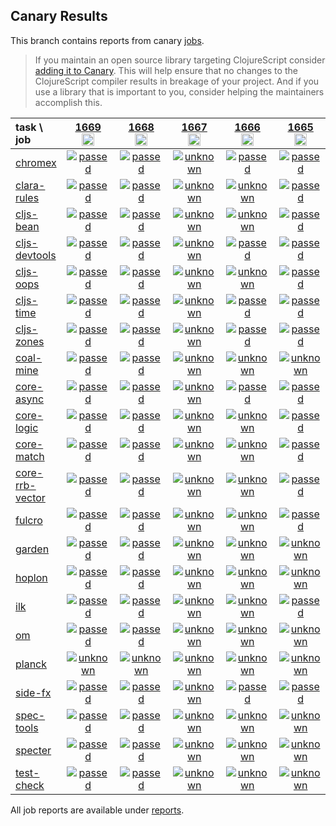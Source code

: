 ## Canary Results

This branch contains reports from canary [jobs](https://github.com/cljs-oss/canary/tree/jobs).

> If you maintain an open source library targeting ClojureScript consider [adding it to Canary](https://github.com/cljs-oss/canary/tree/master#how-to-participate). This will help ensure that no changes to the ClojureScript compiler results in breakage of your project. And if you use a library that is important to you, consider helping the maintainers accomplish this.

[//]: # (begin_overview_table)

| task \ job | <a href="reports/2021/01/24/job-001669-1.10.834-496cbc29" title="job #1669&#xA;&#xA;job&#xA;&#xA;requested by BinaryAge Bot (@babot) on 2021-01-24T11:36:53Z">1669<br/><img width=20 height=20 src="https://avatars.githubusercontent.com/u/1476765?v=4&s=60"></a> | <a href="reports/2021/01/23/job-001668-1.10.834-496cbc29" title="job #1668&#xA;&#xA;job&#xA;&#xA;requested by BinaryAge Bot (@babot) on 2021-01-23T11:35:29Z">1668<br/><img width=20 height=20 src="https://avatars.githubusercontent.com/u/1476765?v=4&s=60"></a> | <a href="reports/2021/01/22/job-001667-1.10.834-496cbc29" title="job #1667&#xA;&#xA;job&#xA;&#xA;requested by BinaryAge Bot (@babot) on 2021-01-22T11:39:35Z">1667<br/><img width=20 height=20 src="https://avatars.githubusercontent.com/u/1476765?v=4&s=60"></a> | <a href="reports/2021/01/21/job-001666-1.10.834-496cbc29" title="job #1666&#xA;&#xA;job&#xA;&#xA;requested by BinaryAge Bot (@babot) on 2021-01-21T11:40:56Z">1666<br/><img width=20 height=20 src="https://avatars.githubusercontent.com/u/1476765?v=4&s=60"></a> | <a href="reports/2021/01/20/job-001665-1.10.834-496cbc29" title="job #1665&#xA;&#xA;job&#xA;&#xA;requested by BinaryAge Bot (@babot) on 2021-01-20T11:41:31Z">1665<br/><img width=20 height=20 src="https://avatars0.githubusercontent.com/u/1476765?v=4&s=60"></a> | <a href="reports/2021/01/19/job-001664-1.10.834-496cbc29" title="job #1664&#xA;&#xA;job&#xA;&#xA;requested by BinaryAge Bot (@babot) on 2021-01-19T11:40:52Z">1664<br/><img width=20 height=20 src="https://avatars0.githubusercontent.com/u/1476765?v=4&s=60"></a> | <a href="reports/2021/01/18/job-001663-1.10.834-496cbc29" title="job #1663&#xA;&#xA;job&#xA;&#xA;requested by BinaryAge Bot (@babot) on 2021-01-18T11:40:46Z">1663<br/><img width=20 height=20 src="https://avatars0.githubusercontent.com/u/1476765?v=4&s=60"></a> | <a href="reports/2021/01/17/job-001662-1.10.834-496cbc29" title="job #1662&#xA;&#xA;job&#xA;&#xA;requested by BinaryAge Bot (@babot) on 2021-01-17T11:34:14Z">1662<br/><img width=20 height=20 src="https://avatars0.githubusercontent.com/u/1476765?v=4&s=60"></a> | <a href="reports/2021/01/16/job-001661-1.10.834-496cbc29" title="job #1661&#xA;&#xA;job&#xA;&#xA;requested by BinaryAge Bot (@babot) on 2021-01-16T11:35:28Z">1661<br/><img width=20 height=20 src="https://avatars0.githubusercontent.com/u/1476765?v=4&s=60"></a> | <a href="reports/2021/01/15/job-001660-1.10.834-496cbc29" title="job #1660&#xA;&#xA;job&#xA;&#xA;requested by BinaryAge Bot (@babot) on 2021-01-15T11:36:29Z">1660<br/><img width=20 height=20 src="https://avatars0.githubusercontent.com/u/1476765?v=4&s=60"></a> |
| :--- | :---: | :---: | :---: | :---: | :---: | :---: | :---: | :---: | :---: | :---: |
| [chromex](https://github.com/binaryage/chromex) | <a href="reports/2021/01/24/job-001669-1.10.834-496cbc29#-chromex"><img title="passed" src="http://box.binaryage.com/s-passed.svg"><a> | <a href="reports/2021/01/23/job-001668-1.10.834-496cbc29#-chromex"><img title="passed" src="http://box.binaryage.com/s-passed.svg"><a> | <a href="reports/2021/01/22/job-001667-1.10.834-496cbc29#-chromex"><img title="unknown" src="http://box.binaryage.com/s-unknown.svg"><a> | <a href="reports/2021/01/21/job-001666-1.10.834-496cbc29#-chromex"><img title="passed" src="http://box.binaryage.com/s-passed.svg"><a> | <a href="reports/2021/01/20/job-001665-1.10.834-496cbc29#-chromex"><img title="passed" src="http://box.binaryage.com/s-passed.svg"><a> | <a href="reports/2021/01/19/job-001664-1.10.834-496cbc29#-chromex"><img title="passed" src="http://box.binaryage.com/s-passed.svg"><a> | <a href="reports/2021/01/18/job-001663-1.10.834-496cbc29#-chromex"><img title="passed" src="http://box.binaryage.com/s-passed.svg"><a> | <a href="reports/2021/01/17/job-001662-1.10.834-496cbc29#-chromex"><img title="passed" src="http://box.binaryage.com/s-passed.svg"><a> | <a href="reports/2021/01/16/job-001661-1.10.834-496cbc29#-chromex"><img title="passed" src="http://box.binaryage.com/s-passed.svg"><a> | <a href="reports/2021/01/15/job-001660-1.10.834-496cbc29#-chromex"><img title="passed" src="http://box.binaryage.com/s-passed.svg"><a> |
| [clara-rules](https://github.com/cerner/clara-rules) | <a href="reports/2021/01/24/job-001669-1.10.834-496cbc29#-clara-rules"><img title="passed" src="http://box.binaryage.com/s-passed.svg"><a> | <a href="reports/2021/01/23/job-001668-1.10.834-496cbc29#-clara-rules"><img title="passed" src="http://box.binaryage.com/s-passed.svg"><a> | <a href="reports/2021/01/22/job-001667-1.10.834-496cbc29#-clara-rules"><img title="unknown" src="http://box.binaryage.com/s-unknown.svg"><a> | <a href="reports/2021/01/21/job-001666-1.10.834-496cbc29#-clara-rules"><img title="unknown" src="http://box.binaryage.com/s-unknown.svg"><a> | <a href="reports/2021/01/20/job-001665-1.10.834-496cbc29#-clara-rules"><img title="passed" src="http://box.binaryage.com/s-passed.svg"><a> | <a href="reports/2021/01/19/job-001664-1.10.834-496cbc29#-clara-rules"><img title="passed" src="http://box.binaryage.com/s-passed.svg"><a> | <a href="reports/2021/01/18/job-001663-1.10.834-496cbc29#-clara-rules"><img title="passed" src="http://box.binaryage.com/s-passed.svg"><a> | <a href="reports/2021/01/17/job-001662-1.10.834-496cbc29#-clara-rules"><img title="passed" src="http://box.binaryage.com/s-passed.svg"><a> | <a href="reports/2021/01/16/job-001661-1.10.834-496cbc29#-clara-rules"><img title="passed" src="http://box.binaryage.com/s-passed.svg"><a> | <a href="reports/2021/01/15/job-001660-1.10.834-496cbc29#-clara-rules"><img title="passed" src="http://box.binaryage.com/s-passed.svg"><a> |
| [cljs-bean](https://github.com/mfikes/cljs-bean) | <a href="reports/2021/01/24/job-001669-1.10.834-496cbc29#-cljs-bean"><img title="passed" src="http://box.binaryage.com/s-passed.svg"><a> | <a href="reports/2021/01/23/job-001668-1.10.834-496cbc29#-cljs-bean"><img title="passed" src="http://box.binaryage.com/s-passed.svg"><a> | <a href="reports/2021/01/22/job-001667-1.10.834-496cbc29#-cljs-bean"><img title="unknown" src="http://box.binaryage.com/s-unknown.svg"><a> | <a href="reports/2021/01/21/job-001666-1.10.834-496cbc29#-cljs-bean"><img title="unknown" src="http://box.binaryage.com/s-unknown.svg"><a> | <a href="reports/2021/01/20/job-001665-1.10.834-496cbc29#-cljs-bean"><img title="passed" src="http://box.binaryage.com/s-passed.svg"><a> | <a href="reports/2021/01/19/job-001664-1.10.834-496cbc29#-cljs-bean"><img title="passed" src="http://box.binaryage.com/s-passed.svg"><a> | <a href="reports/2021/01/18/job-001663-1.10.834-496cbc29#-cljs-bean"><img title="passed" src="http://box.binaryage.com/s-passed.svg"><a> | <a href="reports/2021/01/17/job-001662-1.10.834-496cbc29#-cljs-bean"><img title="passed" src="http://box.binaryage.com/s-passed.svg"><a> | <a href="reports/2021/01/16/job-001661-1.10.834-496cbc29#-cljs-bean"><img title="failed" src="http://box.binaryage.com/s-failed.svg"><a> | <a href="reports/2021/01/15/job-001660-1.10.834-496cbc29#-cljs-bean"><img title="passed" src="http://box.binaryage.com/s-passed.svg"><a> |
| [cljs-devtools](https://github.com/binaryage/cljs-devtools) | <a href="reports/2021/01/24/job-001669-1.10.834-496cbc29#-cljs-devtools"><img title="passed" src="http://box.binaryage.com/s-passed.svg"><a> | <a href="reports/2021/01/23/job-001668-1.10.834-496cbc29#-cljs-devtools"><img title="passed" src="http://box.binaryage.com/s-passed.svg"><a> | <a href="reports/2021/01/22/job-001667-1.10.834-496cbc29#-cljs-devtools"><img title="unknown" src="http://box.binaryage.com/s-unknown.svg"><a> | <a href="reports/2021/01/21/job-001666-1.10.834-496cbc29#-cljs-devtools"><img title="passed" src="http://box.binaryage.com/s-passed.svg"><a> | <a href="reports/2021/01/20/job-001665-1.10.834-496cbc29#-cljs-devtools"><img title="passed" src="http://box.binaryage.com/s-passed.svg"><a> | <a href="reports/2021/01/19/job-001664-1.10.834-496cbc29#-cljs-devtools"><img title="passed" src="http://box.binaryage.com/s-passed.svg"><a> | <a href="reports/2021/01/18/job-001663-1.10.834-496cbc29#-cljs-devtools"><img title="passed" src="http://box.binaryage.com/s-passed.svg"><a> | <a href="reports/2021/01/17/job-001662-1.10.834-496cbc29#-cljs-devtools"><img title="passed" src="http://box.binaryage.com/s-passed.svg"><a> | <a href="reports/2021/01/16/job-001661-1.10.834-496cbc29#-cljs-devtools"><img title="passed" src="http://box.binaryage.com/s-passed.svg"><a> | <a href="reports/2021/01/15/job-001660-1.10.834-496cbc29#-cljs-devtools"><img title="passed" src="http://box.binaryage.com/s-passed.svg"><a> |
| [cljs-oops](https://github.com/binaryage/cljs-oops) | <a href="reports/2021/01/24/job-001669-1.10.834-496cbc29#-cljs-oops"><img title="passed" src="http://box.binaryage.com/s-passed.svg"><a> | <a href="reports/2021/01/23/job-001668-1.10.834-496cbc29#-cljs-oops"><img title="passed" src="http://box.binaryage.com/s-passed.svg"><a> | <a href="reports/2021/01/22/job-001667-1.10.834-496cbc29#-cljs-oops"><img title="unknown" src="http://box.binaryage.com/s-unknown.svg"><a> | <a href="reports/2021/01/21/job-001666-1.10.834-496cbc29#-cljs-oops"><img title="unknown" src="http://box.binaryage.com/s-unknown.svg"><a> | <a href="reports/2021/01/20/job-001665-1.10.834-496cbc29#-cljs-oops"><img title="passed" src="http://box.binaryage.com/s-passed.svg"><a> | <a href="reports/2021/01/19/job-001664-1.10.834-496cbc29#-cljs-oops"><img title="passed" src="http://box.binaryage.com/s-passed.svg"><a> | <a href="reports/2021/01/18/job-001663-1.10.834-496cbc29#-cljs-oops"><img title="passed" src="http://box.binaryage.com/s-passed.svg"><a> | <a href="reports/2021/01/17/job-001662-1.10.834-496cbc29#-cljs-oops"><img title="passed" src="http://box.binaryage.com/s-passed.svg"><a> | <a href="reports/2021/01/16/job-001661-1.10.834-496cbc29#-cljs-oops"><img title="passed" src="http://box.binaryage.com/s-passed.svg"><a> | <a href="reports/2021/01/15/job-001660-1.10.834-496cbc29#-cljs-oops"><img title="passed" src="http://box.binaryage.com/s-passed.svg"><a> |
| [cljs-time](https://github.com/andrewmcveigh/cljs-time) | <a href="reports/2021/01/24/job-001669-1.10.834-496cbc29#-cljs-time"><img title="passed" src="http://box.binaryage.com/s-passed.svg"><a> | <a href="reports/2021/01/23/job-001668-1.10.834-496cbc29#-cljs-time"><img title="passed" src="http://box.binaryage.com/s-passed.svg"><a> | <a href="reports/2021/01/22/job-001667-1.10.834-496cbc29#-cljs-time"><img title="unknown" src="http://box.binaryage.com/s-unknown.svg"><a> | <a href="reports/2021/01/21/job-001666-1.10.834-496cbc29#-cljs-time"><img title="passed" src="http://box.binaryage.com/s-passed.svg"><a> | <a href="reports/2021/01/20/job-001665-1.10.834-496cbc29#-cljs-time"><img title="passed" src="http://box.binaryage.com/s-passed.svg"><a> | <a href="reports/2021/01/19/job-001664-1.10.834-496cbc29#-cljs-time"><img title="passed" src="http://box.binaryage.com/s-passed.svg"><a> | <a href="reports/2021/01/18/job-001663-1.10.834-496cbc29#-cljs-time"><img title="passed" src="http://box.binaryage.com/s-passed.svg"><a> | <a href="reports/2021/01/17/job-001662-1.10.834-496cbc29#-cljs-time"><img title="passed" src="http://box.binaryage.com/s-passed.svg"><a> | <a href="reports/2021/01/16/job-001661-1.10.834-496cbc29#-cljs-time"><img title="passed" src="http://box.binaryage.com/s-passed.svg"><a> | <a href="reports/2021/01/15/job-001660-1.10.834-496cbc29#-cljs-time"><img title="passed" src="http://box.binaryage.com/s-passed.svg"><a> |
| [cljs-zones](https://github.com/binaryage/cljs-zones) | <a href="reports/2021/01/24/job-001669-1.10.834-496cbc29#-cljs-zones"><img title="passed" src="http://box.binaryage.com/s-passed.svg"><a> | <a href="reports/2021/01/23/job-001668-1.10.834-496cbc29#-cljs-zones"><img title="passed" src="http://box.binaryage.com/s-passed.svg"><a> | <a href="reports/2021/01/22/job-001667-1.10.834-496cbc29#-cljs-zones"><img title="unknown" src="http://box.binaryage.com/s-unknown.svg"><a> | <a href="reports/2021/01/21/job-001666-1.10.834-496cbc29#-cljs-zones"><img title="passed" src="http://box.binaryage.com/s-passed.svg"><a> | <a href="reports/2021/01/20/job-001665-1.10.834-496cbc29#-cljs-zones"><img title="passed" src="http://box.binaryage.com/s-passed.svg"><a> | <a href="reports/2021/01/19/job-001664-1.10.834-496cbc29#-cljs-zones"><img title="passed" src="http://box.binaryage.com/s-passed.svg"><a> | <a href="reports/2021/01/18/job-001663-1.10.834-496cbc29#-cljs-zones"><img title="passed" src="http://box.binaryage.com/s-passed.svg"><a> | <a href="reports/2021/01/17/job-001662-1.10.834-496cbc29#-cljs-zones"><img title="passed" src="http://box.binaryage.com/s-passed.svg"><a> | <a href="reports/2021/01/16/job-001661-1.10.834-496cbc29#-cljs-zones"><img title="passed" src="http://box.binaryage.com/s-passed.svg"><a> | <a href="reports/2021/01/15/job-001660-1.10.834-496cbc29#-cljs-zones"><img title="passed" src="http://box.binaryage.com/s-passed.svg"><a> |
| [coal-mine](https://github.com/mfikes/coal-mine) | <a href="reports/2021/01/24/job-001669-1.10.834-496cbc29#-coal-mine"><img title="passed" src="http://box.binaryage.com/s-passed.svg"><a> | <a href="reports/2021/01/23/job-001668-1.10.834-496cbc29#-coal-mine"><img title="passed" src="http://box.binaryage.com/s-passed.svg"><a> | <a href="reports/2021/01/22/job-001667-1.10.834-496cbc29#-coal-mine"><img title="unknown" src="http://box.binaryage.com/s-unknown.svg"><a> | <a href="reports/2021/01/21/job-001666-1.10.834-496cbc29#-coal-mine"><img title="unknown" src="http://box.binaryage.com/s-unknown.svg"><a> | <a href="reports/2021/01/20/job-001665-1.10.834-496cbc29#-coal-mine"><img title="unknown" src="http://box.binaryage.com/s-unknown.svg"><a> | <a href="reports/2021/01/19/job-001664-1.10.834-496cbc29#-coal-mine"><img title="passed" src="http://box.binaryage.com/s-passed.svg"><a> | <a href="reports/2021/01/18/job-001663-1.10.834-496cbc29#-coal-mine"><img title="passed" src="http://box.binaryage.com/s-passed.svg"><a> | <a href="reports/2021/01/17/job-001662-1.10.834-496cbc29#-coal-mine"><img title="passed" src="http://box.binaryage.com/s-passed.svg"><a> | <a href="reports/2021/01/16/job-001661-1.10.834-496cbc29#-coal-mine"><img title="passed" src="http://box.binaryage.com/s-passed.svg"><a> | <a href="reports/2021/01/15/job-001660-1.10.834-496cbc29#-coal-mine"><img title="passed" src="http://box.binaryage.com/s-passed.svg"><a> |
| [core-async](https://github.com/clojure/core.async) | <a href="reports/2021/01/24/job-001669-1.10.834-496cbc29#-core-async"><img title="passed" src="http://box.binaryage.com/s-passed.svg"><a> | <a href="reports/2021/01/23/job-001668-1.10.834-496cbc29#-core-async"><img title="passed" src="http://box.binaryage.com/s-passed.svg"><a> | <a href="reports/2021/01/22/job-001667-1.10.834-496cbc29#-core-async"><img title="unknown" src="http://box.binaryage.com/s-unknown.svg"><a> | <a href="reports/2021/01/21/job-001666-1.10.834-496cbc29#-core-async"><img title="passed" src="http://box.binaryage.com/s-passed.svg"><a> | <a href="reports/2021/01/20/job-001665-1.10.834-496cbc29#-core-async"><img title="passed" src="http://box.binaryage.com/s-passed.svg"><a> | <a href="reports/2021/01/19/job-001664-1.10.834-496cbc29#-core-async"><img title="passed" src="http://box.binaryage.com/s-passed.svg"><a> | <a href="reports/2021/01/18/job-001663-1.10.834-496cbc29#-core-async"><img title="passed" src="http://box.binaryage.com/s-passed.svg"><a> | <a href="reports/2021/01/17/job-001662-1.10.834-496cbc29#-core-async"><img title="passed" src="http://box.binaryage.com/s-passed.svg"><a> | <a href="reports/2021/01/16/job-001661-1.10.834-496cbc29#-core-async"><img title="passed" src="http://box.binaryage.com/s-passed.svg"><a> | <a href="reports/2021/01/15/job-001660-1.10.834-496cbc29#-core-async"><img title="passed" src="http://box.binaryage.com/s-passed.svg"><a> |
| [core-logic](https://github.com/clojure/core.logic) | <a href="reports/2021/01/24/job-001669-1.10.834-496cbc29#-core-logic"><img title="passed" src="http://box.binaryage.com/s-passed.svg"><a> | <a href="reports/2021/01/23/job-001668-1.10.834-496cbc29#-core-logic"><img title="passed" src="http://box.binaryage.com/s-passed.svg"><a> | <a href="reports/2021/01/22/job-001667-1.10.834-496cbc29#-core-logic"><img title="unknown" src="http://box.binaryage.com/s-unknown.svg"><a> | <a href="reports/2021/01/21/job-001666-1.10.834-496cbc29#-core-logic"><img title="unknown" src="http://box.binaryage.com/s-unknown.svg"><a> | <a href="reports/2021/01/20/job-001665-1.10.834-496cbc29#-core-logic"><img title="passed" src="http://box.binaryage.com/s-passed.svg"><a> | <a href="reports/2021/01/19/job-001664-1.10.834-496cbc29#-core-logic"><img title="passed" src="http://box.binaryage.com/s-passed.svg"><a> | <a href="reports/2021/01/18/job-001663-1.10.834-496cbc29#-core-logic"><img title="passed" src="http://box.binaryage.com/s-passed.svg"><a> | <a href="reports/2021/01/17/job-001662-1.10.834-496cbc29#-core-logic"><img title="passed" src="http://box.binaryage.com/s-passed.svg"><a> | <a href="reports/2021/01/16/job-001661-1.10.834-496cbc29#-core-logic"><img title="passed" src="http://box.binaryage.com/s-passed.svg"><a> | <a href="reports/2021/01/15/job-001660-1.10.834-496cbc29#-core-logic"><img title="passed" src="http://box.binaryage.com/s-passed.svg"><a> |
| [core-match](https://github.com/clojure/core.match) | <a href="reports/2021/01/24/job-001669-1.10.834-496cbc29#-core-match"><img title="passed" src="http://box.binaryage.com/s-passed.svg"><a> | <a href="reports/2021/01/23/job-001668-1.10.834-496cbc29#-core-match"><img title="passed" src="http://box.binaryage.com/s-passed.svg"><a> | <a href="reports/2021/01/22/job-001667-1.10.834-496cbc29#-core-match"><img title="unknown" src="http://box.binaryage.com/s-unknown.svg"><a> | <a href="reports/2021/01/21/job-001666-1.10.834-496cbc29#-core-match"><img title="unknown" src="http://box.binaryage.com/s-unknown.svg"><a> | <a href="reports/2021/01/20/job-001665-1.10.834-496cbc29#-core-match"><img title="passed" src="http://box.binaryage.com/s-passed.svg"><a> | <a href="reports/2021/01/19/job-001664-1.10.834-496cbc29#-core-match"><img title="passed" src="http://box.binaryage.com/s-passed.svg"><a> | <a href="reports/2021/01/18/job-001663-1.10.834-496cbc29#-core-match"><img title="passed" src="http://box.binaryage.com/s-passed.svg"><a> | <a href="reports/2021/01/17/job-001662-1.10.834-496cbc29#-core-match"><img title="passed" src="http://box.binaryage.com/s-passed.svg"><a> | <a href="reports/2021/01/16/job-001661-1.10.834-496cbc29#-core-match"><img title="passed" src="http://box.binaryage.com/s-passed.svg"><a> | <a href="reports/2021/01/15/job-001660-1.10.834-496cbc29#-core-match"><img title="passed" src="http://box.binaryage.com/s-passed.svg"><a> |
| [core-rrb-vector](https://github.com/clojure/core.rrb-vector) | <a href="reports/2021/01/24/job-001669-1.10.834-496cbc29#-core-rrb-vector"><img title="passed" src="http://box.binaryage.com/s-passed.svg"><a> | <a href="reports/2021/01/23/job-001668-1.10.834-496cbc29#-core-rrb-vector"><img title="passed" src="http://box.binaryage.com/s-passed.svg"><a> | <a href="reports/2021/01/22/job-001667-1.10.834-496cbc29#-core-rrb-vector"><img title="unknown" src="http://box.binaryage.com/s-unknown.svg"><a> | <a href="reports/2021/01/21/job-001666-1.10.834-496cbc29#-core-rrb-vector"><img title="unknown" src="http://box.binaryage.com/s-unknown.svg"><a> | <a href="reports/2021/01/20/job-001665-1.10.834-496cbc29#-core-rrb-vector"><img title="passed" src="http://box.binaryage.com/s-passed.svg"><a> | <a href="reports/2021/01/19/job-001664-1.10.834-496cbc29#-core-rrb-vector"><img title="passed" src="http://box.binaryage.com/s-passed.svg"><a> | <a href="reports/2021/01/18/job-001663-1.10.834-496cbc29#-core-rrb-vector"><img title="passed" src="http://box.binaryage.com/s-passed.svg"><a> | <a href="reports/2021/01/17/job-001662-1.10.834-496cbc29#-core-rrb-vector"><img title="passed" src="http://box.binaryage.com/s-passed.svg"><a> | <a href="reports/2021/01/16/job-001661-1.10.834-496cbc29#-core-rrb-vector"><img title="passed" src="http://box.binaryage.com/s-passed.svg"><a> | <a href="reports/2021/01/15/job-001660-1.10.834-496cbc29#-core-rrb-vector"><img title="passed" src="http://box.binaryage.com/s-passed.svg"><a> |
| [fulcro](https://github.com/fulcrologic/fulcro) | <a href="reports/2021/01/24/job-001669-1.10.834-496cbc29#-fulcro"><img title="passed" src="http://box.binaryage.com/s-passed.svg"><a> | <a href="reports/2021/01/23/job-001668-1.10.834-496cbc29#-fulcro"><img title="passed" src="http://box.binaryage.com/s-passed.svg"><a> | <a href="reports/2021/01/22/job-001667-1.10.834-496cbc29#-fulcro"><img title="unknown" src="http://box.binaryage.com/s-unknown.svg"><a> | <a href="reports/2021/01/21/job-001666-1.10.834-496cbc29#-fulcro"><img title="unknown" src="http://box.binaryage.com/s-unknown.svg"><a> | <a href="reports/2021/01/20/job-001665-1.10.834-496cbc29#-fulcro"><img title="passed" src="http://box.binaryage.com/s-passed.svg"><a> | <a href="reports/2021/01/19/job-001664-1.10.834-496cbc29#-fulcro"><img title="passed" src="http://box.binaryage.com/s-passed.svg"><a> | <a href="reports/2021/01/18/job-001663-1.10.834-496cbc29#-fulcro"><img title="passed" src="http://box.binaryage.com/s-passed.svg"><a> | <a href="reports/2021/01/17/job-001662-1.10.834-496cbc29#-fulcro"><img title="passed" src="http://box.binaryage.com/s-passed.svg"><a> | <a href="reports/2021/01/16/job-001661-1.10.834-496cbc29#-fulcro"><img title="passed" src="http://box.binaryage.com/s-passed.svg"><a> | <a href="reports/2021/01/15/job-001660-1.10.834-496cbc29#-fulcro"><img title="passed" src="http://box.binaryage.com/s-passed.svg"><a> |
| [garden](https://github.com/noprompt/garden) | <a href="reports/2021/01/24/job-001669-1.10.834-496cbc29#-garden"><img title="passed" src="http://box.binaryage.com/s-passed.svg"><a> | <a href="reports/2021/01/23/job-001668-1.10.834-496cbc29#-garden"><img title="passed" src="http://box.binaryage.com/s-passed.svg"><a> | <a href="reports/2021/01/22/job-001667-1.10.834-496cbc29#-garden"><img title="unknown" src="http://box.binaryage.com/s-unknown.svg"><a> | <a href="reports/2021/01/21/job-001666-1.10.834-496cbc29#-garden"><img title="unknown" src="http://box.binaryage.com/s-unknown.svg"><a> | <a href="reports/2021/01/20/job-001665-1.10.834-496cbc29#-garden"><img title="unknown" src="http://box.binaryage.com/s-unknown.svg"><a> | <a href="reports/2021/01/19/job-001664-1.10.834-496cbc29#-garden"><img title="unknown" src="http://box.binaryage.com/s-unknown.svg"><a> | <a href="reports/2021/01/18/job-001663-1.10.834-496cbc29#-garden"><img title="passed" src="http://box.binaryage.com/s-passed.svg"><a> | <a href="reports/2021/01/17/job-001662-1.10.834-496cbc29#-garden"><img title="passed" src="http://box.binaryage.com/s-passed.svg"><a> | <a href="reports/2021/01/16/job-001661-1.10.834-496cbc29#-garden"><img title="passed" src="http://box.binaryage.com/s-passed.svg"><a> | <a href="reports/2021/01/15/job-001660-1.10.834-496cbc29#-garden"><img title="passed" src="http://box.binaryage.com/s-passed.svg"><a> |
| [hoplon](https://github.com/hoplon/hoplon) | <a href="reports/2021/01/24/job-001669-1.10.834-496cbc29#-hoplon"><img title="passed" src="http://box.binaryage.com/s-passed.svg"><a> | <a href="reports/2021/01/23/job-001668-1.10.834-496cbc29#-hoplon"><img title="passed" src="http://box.binaryage.com/s-passed.svg"><a> | <a href="reports/2021/01/22/job-001667-1.10.834-496cbc29#-hoplon"><img title="unknown" src="http://box.binaryage.com/s-unknown.svg"><a> | <a href="reports/2021/01/21/job-001666-1.10.834-496cbc29#-hoplon"><img title="unknown" src="http://box.binaryage.com/s-unknown.svg"><a> | <a href="reports/2021/01/20/job-001665-1.10.834-496cbc29#-hoplon"><img title="unknown" src="http://box.binaryage.com/s-unknown.svg"><a> | <a href="reports/2021/01/19/job-001664-1.10.834-496cbc29#-hoplon"><img title="passed" src="http://box.binaryage.com/s-passed.svg"><a> | <a href="reports/2021/01/18/job-001663-1.10.834-496cbc29#-hoplon"><img title="passed" src="http://box.binaryage.com/s-passed.svg"><a> | <a href="reports/2021/01/17/job-001662-1.10.834-496cbc29#-hoplon"><img title="passed" src="http://box.binaryage.com/s-passed.svg"><a> | <a href="reports/2021/01/16/job-001661-1.10.834-496cbc29#-hoplon"><img title="passed" src="http://box.binaryage.com/s-passed.svg"><a> | <a href="reports/2021/01/15/job-001660-1.10.834-496cbc29#-hoplon"><img title="passed" src="http://box.binaryage.com/s-passed.svg"><a> |
| [ilk](https://github.com/mfikes/ilk) | <a href="reports/2021/01/24/job-001669-1.10.834-496cbc29#-ilk"><img title="passed" src="http://box.binaryage.com/s-passed.svg"><a> | <a href="reports/2021/01/23/job-001668-1.10.834-496cbc29#-ilk"><img title="passed" src="http://box.binaryage.com/s-passed.svg"><a> | <a href="reports/2021/01/22/job-001667-1.10.834-496cbc29#-ilk"><img title="unknown" src="http://box.binaryage.com/s-unknown.svg"><a> | <a href="reports/2021/01/21/job-001666-1.10.834-496cbc29#-ilk"><img title="unknown" src="http://box.binaryage.com/s-unknown.svg"><a> | <a href="reports/2021/01/20/job-001665-1.10.834-496cbc29#-ilk"><img title="passed" src="http://box.binaryage.com/s-passed.svg"><a> | <a href="reports/2021/01/19/job-001664-1.10.834-496cbc29#-ilk"><img title="passed" src="http://box.binaryage.com/s-passed.svg"><a> | <a href="reports/2021/01/18/job-001663-1.10.834-496cbc29#-ilk"><img title="passed" src="http://box.binaryage.com/s-passed.svg"><a> | <a href="reports/2021/01/17/job-001662-1.10.834-496cbc29#-ilk"><img title="passed" src="http://box.binaryage.com/s-passed.svg"><a> | <a href="reports/2021/01/16/job-001661-1.10.834-496cbc29#-ilk"><img title="passed" src="http://box.binaryage.com/s-passed.svg"><a> | <a href="reports/2021/01/15/job-001660-1.10.834-496cbc29#-ilk"><img title="passed" src="http://box.binaryage.com/s-passed.svg"><a> |
| [om](https://github.com/omcljs/om) | <a href="reports/2021/01/24/job-001669-1.10.834-496cbc29#-om"><img title="passed" src="http://box.binaryage.com/s-passed.svg"><a> | <a href="reports/2021/01/23/job-001668-1.10.834-496cbc29#-om"><img title="passed" src="http://box.binaryage.com/s-passed.svg"><a> | <a href="reports/2021/01/22/job-001667-1.10.834-496cbc29#-om"><img title="unknown" src="http://box.binaryage.com/s-unknown.svg"><a> | <a href="reports/2021/01/21/job-001666-1.10.834-496cbc29#-om"><img title="unknown" src="http://box.binaryage.com/s-unknown.svg"><a> | <a href="reports/2021/01/20/job-001665-1.10.834-496cbc29#-om"><img title="unknown" src="http://box.binaryage.com/s-unknown.svg"><a> | <a href="reports/2021/01/19/job-001664-1.10.834-496cbc29#-om"><img title="passed" src="http://box.binaryage.com/s-passed.svg"><a> | <a href="reports/2021/01/18/job-001663-1.10.834-496cbc29#-om"><img title="passed" src="http://box.binaryage.com/s-passed.svg"><a> | <a href="reports/2021/01/17/job-001662-1.10.834-496cbc29#-om"><img title="passed" src="http://box.binaryage.com/s-passed.svg"><a> | <a href="reports/2021/01/16/job-001661-1.10.834-496cbc29#-om"><img title="passed" src="http://box.binaryage.com/s-passed.svg"><a> | <a href="reports/2021/01/15/job-001660-1.10.834-496cbc29#-om"><img title="passed" src="http://box.binaryage.com/s-passed.svg"><a> |
| [planck](https://github.com/planck-repl/planck) | <a href="reports/2021/01/24/job-001669-1.10.834-496cbc29#-planck"><img title="unknown" src="http://box.binaryage.com/s-unknown.svg"><a> | <a href="reports/2021/01/23/job-001668-1.10.834-496cbc29#-planck"><img title="unknown" src="http://box.binaryage.com/s-unknown.svg"><a> | <a href="reports/2021/01/22/job-001667-1.10.834-496cbc29#-planck"><img title="unknown" src="http://box.binaryage.com/s-unknown.svg"><a> | <a href="reports/2021/01/21/job-001666-1.10.834-496cbc29#-planck"><img title="unknown" src="http://box.binaryage.com/s-unknown.svg"><a> | <a href="reports/2021/01/20/job-001665-1.10.834-496cbc29#-planck"><img title="unknown" src="http://box.binaryage.com/s-unknown.svg"><a> | <a href="reports/2021/01/19/job-001664-1.10.834-496cbc29#-planck"><img title="unknown" src="http://box.binaryage.com/s-unknown.svg"><a> | <a href="reports/2021/01/18/job-001663-1.10.834-496cbc29#-planck"><img title="unknown" src="http://box.binaryage.com/s-unknown.svg"><a> | <a href="reports/2021/01/17/job-001662-1.10.834-496cbc29#-planck"><img title="unknown" src="http://box.binaryage.com/s-unknown.svg"><a> | <a href="reports/2021/01/16/job-001661-1.10.834-496cbc29#-planck"><img title="unknown" src="http://box.binaryage.com/s-unknown.svg"><a> | <a href="reports/2021/01/15/job-001660-1.10.834-496cbc29#-planck"><img title="unknown" src="http://box.binaryage.com/s-unknown.svg"><a> |
| [side-fx](https://github.com/cljsrn/side-fx) | <a href="reports/2021/01/24/job-001669-1.10.834-496cbc29#-side-fx"><img title="passed" src="http://box.binaryage.com/s-passed.svg"><a> | <a href="reports/2021/01/23/job-001668-1.10.834-496cbc29#-side-fx"><img title="passed" src="http://box.binaryage.com/s-passed.svg"><a> | <a href="reports/2021/01/22/job-001667-1.10.834-496cbc29#-side-fx"><img title="unknown" src="http://box.binaryage.com/s-unknown.svg"><a> | <a href="reports/2021/01/21/job-001666-1.10.834-496cbc29#-side-fx"><img title="passed" src="http://box.binaryage.com/s-passed.svg"><a> | <a href="reports/2021/01/20/job-001665-1.10.834-496cbc29#-side-fx"><img title="passed" src="http://box.binaryage.com/s-passed.svg"><a> | <a href="reports/2021/01/19/job-001664-1.10.834-496cbc29#-side-fx"><img title="passed" src="http://box.binaryage.com/s-passed.svg"><a> | <a href="reports/2021/01/18/job-001663-1.10.834-496cbc29#-side-fx"><img title="passed" src="http://box.binaryage.com/s-passed.svg"><a> | <a href="reports/2021/01/17/job-001662-1.10.834-496cbc29#-side-fx"><img title="passed" src="http://box.binaryage.com/s-passed.svg"><a> | <a href="reports/2021/01/16/job-001661-1.10.834-496cbc29#-side-fx"><img title="passed" src="http://box.binaryage.com/s-passed.svg"><a> | <a href="reports/2021/01/15/job-001660-1.10.834-496cbc29#-side-fx"><img title="passed" src="http://box.binaryage.com/s-passed.svg"><a> |
| [spec-tools](https://github.com/metosin/spec-tools) | <a href="reports/2021/01/24/job-001669-1.10.834-496cbc29#-spec-tools"><img title="passed" src="http://box.binaryage.com/s-passed.svg"><a> | <a href="reports/2021/01/23/job-001668-1.10.834-496cbc29#-spec-tools"><img title="passed" src="http://box.binaryage.com/s-passed.svg"><a> | <a href="reports/2021/01/22/job-001667-1.10.834-496cbc29#-spec-tools"><img title="unknown" src="http://box.binaryage.com/s-unknown.svg"><a> | <a href="reports/2021/01/21/job-001666-1.10.834-496cbc29#-spec-tools"><img title="unknown" src="http://box.binaryage.com/s-unknown.svg"><a> | <a href="reports/2021/01/20/job-001665-1.10.834-496cbc29#-spec-tools"><img title="unknown" src="http://box.binaryage.com/s-unknown.svg"><a> | <a href="reports/2021/01/19/job-001664-1.10.834-496cbc29#-spec-tools"><img title="unknown" src="http://box.binaryage.com/s-unknown.svg"><a> | <a href="reports/2021/01/18/job-001663-1.10.834-496cbc29#-spec-tools"><img title="unknown" src="http://box.binaryage.com/s-unknown.svg"><a> | <a href="reports/2021/01/17/job-001662-1.10.834-496cbc29#-spec-tools"><img title="passed" src="http://box.binaryage.com/s-passed.svg"><a> | <a href="reports/2021/01/16/job-001661-1.10.834-496cbc29#-spec-tools"><img title="passed" src="http://box.binaryage.com/s-passed.svg"><a> | <a href="reports/2021/01/15/job-001660-1.10.834-496cbc29#-spec-tools"><img title="passed" src="http://box.binaryage.com/s-passed.svg"><a> |
| [specter](https://github.com/nathanmarz/specter) | <a href="reports/2021/01/24/job-001669-1.10.834-496cbc29#-specter"><img title="passed" src="http://box.binaryage.com/s-passed.svg"><a> | <a href="reports/2021/01/23/job-001668-1.10.834-496cbc29#-specter"><img title="passed" src="http://box.binaryage.com/s-passed.svg"><a> | <a href="reports/2021/01/22/job-001667-1.10.834-496cbc29#-specter"><img title="unknown" src="http://box.binaryage.com/s-unknown.svg"><a> | <a href="reports/2021/01/21/job-001666-1.10.834-496cbc29#-specter"><img title="unknown" src="http://box.binaryage.com/s-unknown.svg"><a> | <a href="reports/2021/01/20/job-001665-1.10.834-496cbc29#-specter"><img title="unknown" src="http://box.binaryage.com/s-unknown.svg"><a> | <a href="reports/2021/01/19/job-001664-1.10.834-496cbc29#-specter"><img title="passed" src="http://box.binaryage.com/s-passed.svg"><a> | <a href="reports/2021/01/18/job-001663-1.10.834-496cbc29#-specter"><img title="passed" src="http://box.binaryage.com/s-passed.svg"><a> | <a href="reports/2021/01/17/job-001662-1.10.834-496cbc29#-specter"><img title="passed" src="http://box.binaryage.com/s-passed.svg"><a> | <a href="reports/2021/01/16/job-001661-1.10.834-496cbc29#-specter"><img title="passed" src="http://box.binaryage.com/s-passed.svg"><a> | <a href="reports/2021/01/15/job-001660-1.10.834-496cbc29#-specter"><img title="passed" src="http://box.binaryage.com/s-passed.svg"><a> |
| [test-check](https://github.com/clojure/test.check) | <a href="reports/2021/01/24/job-001669-1.10.834-496cbc29#-test-check"><img title="passed" src="http://box.binaryage.com/s-passed.svg"><a> | <a href="reports/2021/01/23/job-001668-1.10.834-496cbc29#-test-check"><img title="passed" src="http://box.binaryage.com/s-passed.svg"><a> | <a href="reports/2021/01/22/job-001667-1.10.834-496cbc29#-test-check"><img title="unknown" src="http://box.binaryage.com/s-unknown.svg"><a> | <a href="reports/2021/01/21/job-001666-1.10.834-496cbc29#-test-check"><img title="unknown" src="http://box.binaryage.com/s-unknown.svg"><a> | <a href="reports/2021/01/20/job-001665-1.10.834-496cbc29#-test-check"><img title="unknown" src="http://box.binaryage.com/s-unknown.svg"><a> | <a href="reports/2021/01/19/job-001664-1.10.834-496cbc29#-test-check"><img title="passed" src="http://box.binaryage.com/s-passed.svg"><a> | <a href="reports/2021/01/18/job-001663-1.10.834-496cbc29#-test-check"><img title="passed" src="http://box.binaryage.com/s-passed.svg"><a> | <a href="reports/2021/01/17/job-001662-1.10.834-496cbc29#-test-check"><img title="passed" src="http://box.binaryage.com/s-passed.svg"><a> | <a href="reports/2021/01/16/job-001661-1.10.834-496cbc29#-test-check"><img title="passed" src="http://box.binaryage.com/s-passed.svg"><a> | <a href="reports/2021/01/15/job-001660-1.10.834-496cbc29#-test-check"><img title="passed" src="http://box.binaryage.com/s-passed.svg"><a> |

[//]: # (end_overview_table)

All job reports are available under [reports](reports).
